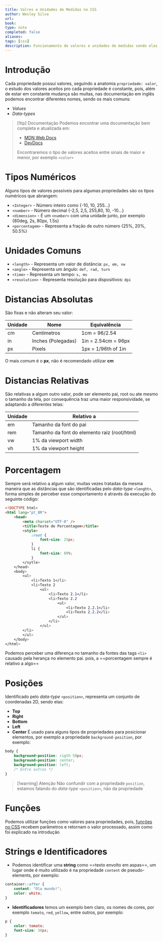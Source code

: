```yaml
---
title: Valres e Unidades de Medidas no CSS
author: Wesley Silva
url:
book:
type: note
completed: false
aliases:
tags: [css]
description: Funcionamento de valores e unidades de medidas sendo elas absolutas e relativas.
---
```

# Introdução
Cada propriedade possui valores, seguindo a anatomia `propriedade: valor`, o estudo dos valores aceitos pro cada propriedade é constante, pois, além de estar em constante mudança são muitas, nas documentação em inglês podemos encontrar diferentes nomes, sendo os mais comuns:
- *Values*
- *Data-types*

>[!tip] Documentação
>Podemos encontrar uma documentação bem completa e atualizada em:
>-  [MDN Web Docs](https://developer.mozilla.org/pt-BR/)
>- [DevDocs](https://devdocs.io)
>
>Encontraremos o tipo de valores aceitos entre sinais de maior e menor, por exemplo `<color>`

# Tipos Numéricos
Alguns tipos de valores possíveis para algumas propriedades são os tipos numéricos que abrangem:
- `<Integer>` - Número inteiro como {-10, 10, 255...}
- `<number>` - Número decimal {-2,5, 2,5, 255,80, 10, -10...}
- `<dimension>` - É um `<number>` com uma unidade junto, por exemplo {80deg, 2s, 80px, 1.5s}
- `<porcentagem>` - Representa a fração de outro número {25%, 20%, 50.5%}

# Unidades Comuns
- `<length>` - Representa um valor de distância: `px, em, vw`
- `<angle>` - Representa um ângulo: `def, rad, turn`
- `<time>` - Representa um tempo: `s, ms`
- `<resolution>` - Representa resolução para dispositivos: `dpi`

# Distancias Absolutas
São fixas e não alteram seu valor:

| Unidade | Nome               | Equivalência        |
| ------- | ------------------ | ------------------- |
| cm      | Centímetros        | 1cm = 96/2.54       |
| in      | Inches (Polegadas) | 1in = 2.54cm = 96px |
| px      | Pixels             | 1px = 1/96th of 1in |

O mais comum é o **px**, não é recomendado utilizar **cm**

# Distancias Relativas
São relativas a algum outro valor, pode ser elemento pai, root ou ate mesmo o tamanho da tela, por consequência traz uma maior responsividade, se adaptando a diferentes telas:

| Unidade | Relativo a                                   |
| ------- | -------------------------------------------- |
| em      | Tamanho da font do pai                       |
| rem     | Tamanho da font do elemento raiz (root/html) |
| vw      | 1% da viewport width                         |
| vh      | 1% da viewport height                        |

# Porcentagem
Sempre será relativo a algum valor, muitas vezes tratadas da mesma maneira que as distâncias que são identificadas pelo *data-type* `<lenght>`, forma simples de perceber esse comportamento é através da execução do seguinte código:
```html
<!DOCTYPE html>
<html lang="pt_BR">
	<head>
		<meta charset="UTF-8" />
		<title>Teste de Porcentagem</title>
		<style>
			:root {
				font-size: 25px;
			}	
			li {
				font-size: 80%;
			}
		</sytle>
	</head>
	<body>
		<ul>
			<li>Texto 1</li>
			<li>Texto 2
				<ul>
					<li>Texto 2.1</li>
					<li>Texto 2.2
						<ul>
							<li>Texto 2.2.1</li>
							<li>Texto 2.2.2</li>
						</ul>
					</li>
				</ul>
	    </li>
		</ul>
	</body>
</html>
```
Podemos perceber uma diferença no tamanho da fontes das tags `<li>` causado pela herança no elemento pai. pois, a ==porcentagem sempre é relativo a algo==

# Posições
Identificado pelo *data-type* `<position>`, representa um conjunto de coordenadas 2D, sendo elas:
- **Top**
- **Right**
- **Bottom**
- **Left**
- **Center**
É usado para alguns tipos de propriedades para posicionar elementos, por exemplo a propriedade `background-position`, por exemplo:

```css
body {
	background-position: rigth 50px;
	background-position: center;
	background-position: left;
	/* Entre outros */
}
```

>[!warning] Atenção
>Não confundir com a propriedade `position`, estamos falando do *data-type* `<position>`, não da propriedade

# Funções
Podemos utilizar funções como valores para propriedades, pois, [funções no CSS](./Introdução#Funções) recebem parâmetros e retornam o valor processado, assim como foi explicado na introdução

# Strings e Identificadores
- Podemos identificar uma **string** como ==texto envolto em aspas==, um lugar onde é muito utilizado é na propriedade `content` de pseudo-elements, por exemplo:
```css
container::after {
	content: "Ola mundo!";
	color: white;
}
```
- **Identificadores** temos um exemplo bem claro, os nomes de cores, por exemplo `tomato`, `red`, `yellow`, entre outros, por exemplo:
```css
p {
	color: tomato;
	font-size: 30px;
}
```